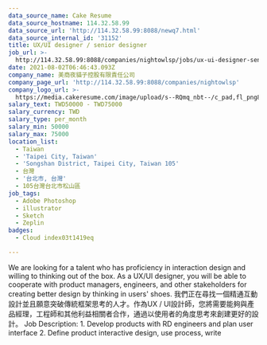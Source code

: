 ```yaml
---
data_source_name: Cake Resume
data_source_hostname: 114.32.58.99
data_source_url: 'http://114.32.58.99:8088/newq7.html'
data_source_internal_id: '31152'
title: UX/UI designer / senior designer
job_url: >-
  http://114.32.58.99:8088/companies/nightowlsp/jobs/ux-ui-designer-senior-designer
date: 2021-08-02T06:46:43.093Z
company_name: 美商夜貓子控股有限責任公司
company_page_url: 'http://114.32.58.99:8088/companies/nightowlsp'
company_logo_url: >-
  https://media.cakeresume.com/image/upload/s--RQmq_nbt--/c_pad,fl_png8,h_200,w_200/v1609292240/klh3r3af5hmfnpeq57hz.png
salary_text: TWD50000 - TWD75000
salary_currency: TWD
salary_type: per_month
salary_min: 50000
salary_max: 75000
location_list:
  - Taiwan
  - 'Taipei City, Taiwan'
  - 'Songshan District, Taipei City, Taiwan 105'
  - 台灣
  - '台北市, 台灣'
  - 105台灣台北市松山區
job_tags:
  - Adobe Photoshop
  - illustrator
  - Sketch
  - Zeplin
badges:
  - Cloud index03t1419eq

---
```


We are looking for a talent who has proficiency in interaction design and willing to thinking out of the box. As a UX/UI designer, you will be able to cooperate with product managers, engineers, and other stakeholders for creating better design by thinking in users' shoes. 我們正在尋找一個精通互動設計並且願意突破傳統框架思考的人才。作為UX / UI設計師，您將需要能夠與產品經理，工程師和其他利益相關者合作，通過以使用者的角度思考來創建更好的設計。 Job Description: 1. Develop products with RD engineers and plan user interface 2. Define product interactive design, use process, write 